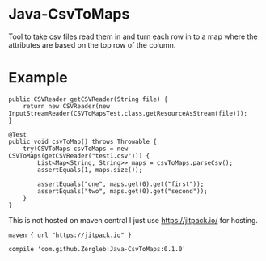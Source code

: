 # Java-CsvToMaps
Tool to take csv files read them in and turn each row in to a map where the attributes are based on the top row of the column.

# Example

    public CSVReader getCSVReader(String file) {
        return new CSVReader(new InputStreamReader(CSVToMapsTest.class.getResourceAsStream(file)));
    }
	
    @Test
    public void csvToMap() throws Throwable {
    	try(CSVToMaps csvToMaps = new CSVToMaps(getCSVReader("test1.csv"))) {
    		List<Map<String, String>> maps = csvToMaps.parseCsv();
    		assertEquals(1, maps.size());
    		
    		assertEquals("one", maps.get(0).get("first"));
    		assertEquals("two", maps.get(0).get("second"));
    	}
    }

This is not hosted on maven central I just use https://jitpack.io/ for hosting.

    maven { url "https://jitpack.io" }
  
    compile 'com.github.Zergleb:Java-CsvToMaps:0.1.0'

